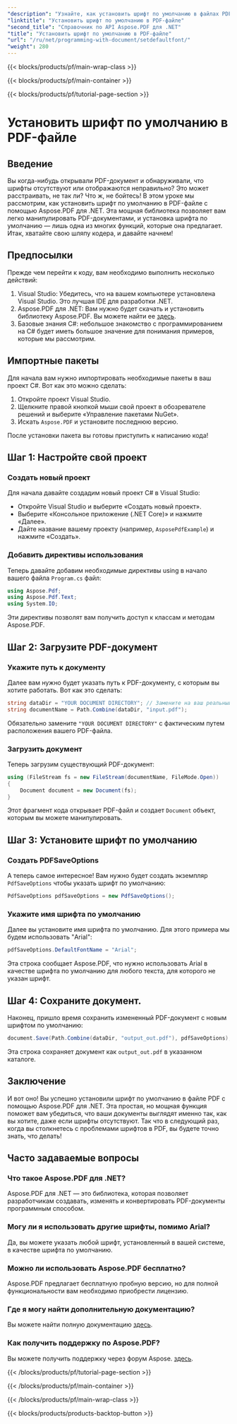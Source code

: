 ```yaml
---
"description": "Узнайте, как установить шрифт по умолчанию в файлах PDF с помощью Aspose.PDF для .NET с помощью этого пошагового руководства. Идеально подходит для разработчиков, желающих улучшить документы PDF."
"linktitle": "Установить шрифт по умолчанию в PDF-файле"
"second_title": "Справочник по API Aspose.PDF для .NET"
"title": "Установить шрифт по умолчанию в PDF-файле"
"url": "/ru/net/programming-with-document/setdefaultfont/"
"weight": 280
---
```


{{< blocks/products/pf/main-wrap-class >}}

{{< blocks/products/pf/main-container >}}

{{< blocks/products/pf/tutorial-page-section >}}

# Установить шрифт по умолчанию в PDF-файле

## Введение

Вы когда-нибудь открывали PDF-документ и обнаруживали, что шрифты отсутствуют или отображаются неправильно? Это может расстраивать, не так ли? Что ж, не бойтесь! В этом уроке мы рассмотрим, как установить шрифт по умолчанию в PDF-файле с помощью Aspose.PDF для .NET. Эта мощная библиотека позволяет вам легко манипулировать PDF-документами, и установка шрифта по умолчанию — лишь одна из многих функций, которые она предлагает. Итак, хватайте свою шляпу кодера, и давайте начнем!

## Предпосылки

Прежде чем перейти к коду, вам необходимо выполнить несколько действий:

1. Visual Studio: Убедитесь, что на вашем компьютере установлена Visual Studio. Это лучшая IDE для разработки .NET.
2. Aspose.PDF для .NET: Вам нужно будет скачать и установить библиотеку Aspose.PDF. Вы можете найти ее [здесь](https://releases.aspose.com/pdf/net/).
3. Базовые знания C#: небольшое знакомство с программированием на C# будет иметь большое значение для понимания примеров, которые мы рассмотрим.

## Импортные пакеты

Для начала вам нужно импортировать необходимые пакеты в ваш проект C#. Вот как это можно сделать:

1. Откройте проект Visual Studio.
2. Щелкните правой кнопкой мыши свой проект в обозревателе решений и выберите «Управление пакетами NuGet».
3. Искать `Aspose.PDF` и установите последнюю версию.

После установки пакета вы готовы приступить к написанию кода!

## Шаг 1: Настройте свой проект

### Создать новый проект

Для начала давайте создадим новый проект C# в Visual Studio:

- Откройте Visual Studio и выберите «Создать новый проект».
- Выберите «Консольное приложение (.NET Core)» и нажмите «Далее».
- Дайте название вашему проекту (например, `AsposePdfExample`) и нажмите «Создать».

### Добавить директивы использования

Теперь давайте добавим необходимые директивы using в начало вашего файла `Program.cs` файл:

```csharp
using Aspose.Pdf;
using Aspose.Pdf.Text;
using System.IO;
```

Эти директивы позволят вам получить доступ к классам и методам Aspose.PDF.

## Шаг 2: Загрузите PDF-документ

### Укажите путь к документу

Далее вам нужно будет указать путь к PDF-документу, с которым вы хотите работать. Вот как это сделать:

```csharp
string dataDir = "YOUR DOCUMENT DIRECTORY"; // Замените на ваш реальный каталог
string documentName = Path.Combine(dataDir, "input.pdf");
```

Обязательно замените `"YOUR DOCUMENT DIRECTORY"` с фактическим путем расположения вашего PDF-файла.

### Загрузить документ

Теперь загрузим существующий PDF-документ:

```csharp
using (FileStream fs = new FileStream(documentName, FileMode.Open))
{
    Document document = new Document(fs);
}
```

Этот фрагмент кода открывает PDF-файл и создает `Document` объект, которым вы можете манипулировать.

## Шаг 3: Установите шрифт по умолчанию

### Создать PDFSaveOptions

А теперь самое интересное! Вам нужно будет создать экземпляр `PdfSaveOptions` чтобы указать шрифт по умолчанию:

```csharp
PdfSaveOptions pdfSaveOptions = new PdfSaveOptions();
```

### Укажите имя шрифта по умолчанию

Далее вы установите имя шрифта по умолчанию. Для этого примера мы будем использовать "Arial":

```csharp
pdfSaveOptions.DefaultFontName = "Arial";
```

Эта строка сообщает Aspose.PDF, что нужно использовать Arial в качестве шрифта по умолчанию для любого текста, для которого не указан шрифт.

## Шаг 4: Сохраните документ.

Наконец, пришло время сохранить измененный PDF-документ с новым шрифтом по умолчанию:

```csharp
document.Save(Path.Combine(dataDir, "output_out.pdf"), pdfSaveOptions);
```

Эта строка сохраняет документ как `output_out.pdf` в указанном каталоге.

## Заключение

И вот оно! Вы успешно установили шрифт по умолчанию в файле PDF с помощью Aspose.PDF для .NET. Эта простая, но мощная функция поможет вам убедиться, что ваши документы выглядят именно так, как вы хотите, даже если шрифты отсутствуют. Так что в следующий раз, когда вы столкнетесь с проблемами шрифтов в PDF, вы будете точно знать, что делать!

## Часто задаваемые вопросы

### Что такое Aspose.PDF для .NET?
Aspose.PDF для .NET — это библиотека, которая позволяет разработчикам создавать, изменять и конвертировать PDF-документы программным способом.

### Могу ли я использовать другие шрифты, помимо Arial?
Да, вы можете указать любой шрифт, установленный в вашей системе, в качестве шрифта по умолчанию.

### Можно ли использовать Aspose.PDF бесплатно?
Aspose.PDF предлагает бесплатную пробную версию, но для полной функциональности вам необходимо приобрести лицензию.

### Где я могу найти дополнительную документацию?
Вы можете найти полную документацию [здесь](https://reference.aspose.com/pdf/net/).

### Как получить поддержку по Aspose.PDF?
Вы можете получить поддержку через форум Aspose. [здесь](https://forum.aspose.com/c/pdf/10).

{{< /blocks/products/pf/tutorial-page-section >}}

{{< /blocks/products/pf/main-container >}}

{{< /blocks/products/pf/main-wrap-class >}}

{{< blocks/products/products-backtop-button >}}